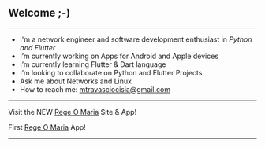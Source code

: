 ## Welcome ;-)

---

- I'm a network engineer and software development enthusiast in *Python and Flutter*
- I’m currently working on Apps for Android and Apple devices
- I’m currently learning Flutter & Dart language
- I’m looking to collaborate on Python and Flutter Projects
- Ask me about Networks and Linux
- How to reach me: mtravasciocisia@gmail.com

---

Visit the NEW [Rege O Maria](https://www.regeomaria.net/) Site & App!

First [Rege O Maria](https://mtravascio.github.io/mtravascio/) App!

---
